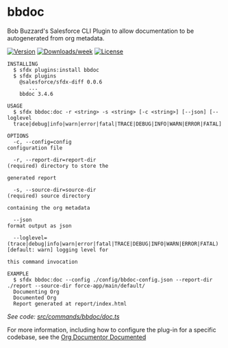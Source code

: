 bbdoc
=====

Bob Buzzard&#39;s Salesforce CLI Plugin to allow documentation to be autogenerated from org metadata.

[![Version](https://img.shields.io/npm/v/bbdoc.svg)](https://npmjs.org/package/bbdoc)
[![Downloads/week](https://img.shields.io/npm/dw/bbdoc.svg)](https://npmjs.org/package/bbdoc)
[![License](https://img.shields.io/npm/l/bbdoc.svg)](https://github.com/keirbowden/LDNSCall2020Plugin/blob/master/package.json)


```sh-session
INSTALLING
  $ sfdx plugins:install bbdoc
  $ sfdx plugins
    @salesforce/sfdx-diff 0.0.6
       ...
    bbdoc 3.4.6

USAGE
  $ sfdx bbdoc:doc -r <string> -s <string> [-c <string>] [--json] [--loglevel 
  trace|debug|info|warn|error|fatal|TRACE|DEBUG|INFO|WARN|ERROR|FATAL]

OPTIONS
  -c, --config=config                                                               configuration file

  -r, --report-dir=report-dir                                                       (required) directory to store the
                                                                                    generated report

  -s, --source-dir=source-dir                                                       (required) source directory
                                                                                    containing the org metadata

  --json                                                                            format output as json

  --loglevel=(trace|debug|info|warn|error|fatal|TRACE|DEBUG|INFO|WARN|ERROR|FATAL)  [default: warn] logging level for
                                                                                    this command invocation

EXAMPLE
  $ sfdx bbdoc:doc --config ./config/bbdoc-config.json --report-dir ./report --source-dir force-app/main/default/
  Documenting Org
  Documented Org
  Report generated at report/index.html
```

_See code: [src/commands/bbdoc/doc.ts](https://github.com/keirbowden/LDNSCall2020Plugin/blob/V3.4.0/src/commands/bbdoc/doc.ts)_

For more information, including how to configure the plug-in for a specific codebase, see the [Org Documentor Documented](https://sites.google.com/view/orgdocumentor)
